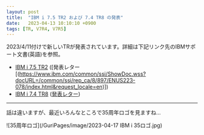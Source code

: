 ```yaml
---
layout: post
title:  "IBM i 7.5 TR2 および 7.4 TR8 の発表"
date:   2023-04-13 10:10:10 +0900
tags: [TR, V7R4, V7R5]
---
```

2023/4/11付けで新しいTRが発表されています。詳細は下記リンク先のIBMサポート文書(英語)を参照。
* [IBM i 7.5 TR2](https://www.ibm.com/support/pages/ibm-i-75-tr2-enhancements) ([発表レター[(https://www.ibm.com/common/ssi/ShowDoc.wss?docURL=/common/ssi/rep_ca/8/897/ENUS223-078/index.html&request_locale=en)])
* [IBM i 7.4 TR8](https://www.ibm.com/support/pages/ibm-i-74-tr8-enhancements) ([発表レター](https://www.ibm.com/common/ssi/cgi-bin/ssialias?appname=skmwww&htmlfid=897%2FENUS223-079&infotype=AN&subtype=CA&mhsrc=ibmsearch_a&mhq=%26quot%3BTechnology%20Refresh%208%26quot%3B))

---
<P></P>
話は違いますが、最近いろんなところで35周年ロゴを見ますね...

![35周年ロゴ](/GuriPages/image/2023-04-17 IBM i 35ロゴ.jpg)
